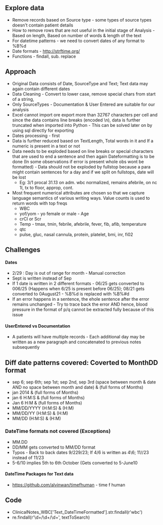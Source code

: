 ## Explore data
* Remove records based on Source type - some types of source types doesn't contain patient details
* How to remove rows that are not useful in the initial stage of Analysis - Based on length, Based on number of words & length of the text
* For datetime patterns - we need to convert dates of any format to %B%d
* Date formats - http://strftime.org/
* Functions - findall, sub. replace

## Approach
* Original Data consists of Date, SourceType and Text; Text data may again contain different dates
* Data Cleaning - Convert to lower case, remove special chars from start of a string, 
* Only SourceTypes - Documentation & User Entered are suitable for our analysis 
* Excel cannot import ore export more than 32767 characters per cell and since the data contains line breaks (encoded \n), data is further truncated when imported into Python - This can be solved later on by using sql directly for exporting
* Dates processing - first 
* Data is further reduced based on TextLength, Total words in it and If a numeric is present in a text or not
* Data needs to be exploded based on line breaks or special characters that are used to end a sentence and then again Dateformatting is to be done (In some observations if error is present whole obs wont be formatted) - Data should not be exploded by fullstop because a para might contain sentences for a day and if we split on fullstops, date will be lost
  * Eg: 3/1 procal 31.13 on adm. wbc normalized, remains afebrile, on nc 1l, tx to floor, approp, cont.
* Most frequent numerical attributes are chosen so that we capture language semantics of various writing ways. Value counts is used to return words with top freqs
  * WBC
  * yof/yom - yo female or male - Age
  * crCl or Scr
  * Temp - tmax, tmin, febrile, afebrile, fever, fib, afib, temperature
  * qtc
  * pulse, gluc, nasal cannula, protein, platelet, bmi, inr, fi02

## Challenges
#### Dates
* 2/29 : Day is out of range for month - Manual correction
* Sept is written instead of Sep
* If 1 date is written in 2 different formats - 06/25 gets converted to 006/25 (Happens when 6/25 is present before 06/25); 08/21 gets converted to 0August21 - %B%d is replaced with %B%#d
* If an error happens in a sentence, the ehole sentence after the error remains unchanged - Try to trace back the error AND hence, blood pressure in the format of p/q cannot be extracted fully because of this issue
#### UserEntered vs Documentation
* A patients will have multiple records - Each additional day may be written as a new paragraph and concatenated to previous notes subsequently




## Diff date patterns covered: Coverted to MonthDD format
* sep 6; sep 6th; sep 1st; sep 2nd, sep 3rd (space between month & date AND no space between month and date) & (full forms of Months)
* jan 2014  & (full forms of Months)
* jan 6 H:M:S & (full forms of Months)
* Jan 6 H:M & (full forms of Months)
* MM/DD/YYYY (H:M:S) & (H:M)
* MM/DD/YY (H:M:S) & (H:M)
* MM/DD (H:M:S) & (H:M)

### DateTime formats not covered (Exceptions)
* MM.DD
* DD/MM gets converted to MM/DD format
* Typos - Back to back dates 9/229/23; If 4/6 is written as 4\6; 11//23 instead of 11/23
* 5-6/10 implies 5th to 6th October (Gets converted to 5-June10

#### DateTime Packages for Text data ####
* https://github.com/alvinwan/timefhuman - time f human


## Code
* ClinicalNotes_WBC['Text_DateTimeFormatted'].str.findall(r'wbc')
* re.findall(r'\d+/\d+/\d+', textToSearch)




